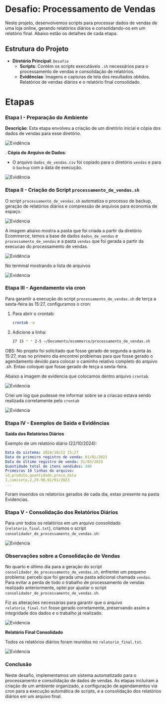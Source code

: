 # Desafio: Processamento de Vendas

Neste projeto, desenvolvemos scripts para processar dados de vendas de uma loja online, gerando relatórios diários e consolidando-os em um relatório final. Abaixo estão os detalhes de cada etapa.

## Estrutura do Projeto

- **Diretório Principal**: `Desafio`
    - **Scripts**: Contém os scripts executáveis `.sh` necessários para o processamento de vendas e consolidação de relatórios.
    - **Evidências**: Imagens e capturas de tela dos resultados obtidos. Relatórios de vendas diários e o relatório final consolidado.

# Etapas

### Etapa I - Preparação do Ambiente

**Descrição**: Esta etapa envolveu a criação de um diretório inicial e cópia dos dados de vendas para esse diretório.

![Evidência](../evidencias/img/criacao_pastaecommerce.png)



. **Cópia do Arquivo de Dados**:
   - O arquivo `dados_de_vendas.csv` foi copiado para o diretório `vendas` e para o `backup` com a data de execução.

![Evidência](../evidencias/img/criacao_pastaVendas.png)

### Etapa II - Criação do Script `processamento_de_vendas.sh`

O script `processamento_de_vendas.sh` automatiza o processo de backup, geração de relatórios diários e compressão de arquivos para economia de espaço.

![Evidencia](../evidencias/img/codigo_processamento.png)

A imagem abaixo mostra a pasta que foi criada a partir da diretório Ecommerce, temos a base de dados `dados_de_vendas` e `processamento_de_vendas` e a pasta `vendas` que foi gerada a partir da execucao do processamento de vendas.

![Evidência](../evidencias/img/print.png)

No terminal mostrando a lista de arquivos

![Evidencia](../evidencias/img/print1.png)

### Etapa III - Agendamento via cron

Para garantir a execução do script `processamento_de_vendas.sh` de terça a sexta-feira às 15:27, configuramos o cron:

1. Para abrir o crontab:
    ```bash
    crontab -e
    ```

2. Adicione a linha:
    ```bash
    27 15 * * 2-5 ~/Documents/ecommerce/processamento_de_vendas.sh
    ```

OBS: No projeto foi solicitado que fosse gerado de segunda a quinta às 15:27, mas no primeiro dia encontrei problemas para que fosse gerado o agendamento devido para colocar o caminho relativo completo do arquivo .sh. Entao coloquei que fosse gerado de terça a sexta-feira.

Abaixo a imagem de evidencia que colocamos dentro arquivo `crontab`.

![Evidencia](../evidencias/img/crontab.png)

Criei um log que pudesse me informar sobre se a criacao estava sendo realizada corretamente pelo `crontab`

![Evidencia](../evidencias/img/log.png)


### Etapa IV - Exemplos de Saída e Evidências

**Saída dos Relatórios Diários**

Exemplo de um relatório diário (22/10/2024):

```yaml
Data do sistema: 2024/10/22 15:27
Data do primeiro registro de venda: 01/01/2023
Data do último registro de venda: 31/03/2023
Quantidade total de itens vendidos: 200
Primeiras 10 linhas do arquivo:
id,produto,quantidade,preco,data
1,camiseta,2,29.90,01/01/2023
...
```

Foram inseridos os relatorios gerados de cada dia, estao presente na pasta Evidencias.

### Etapa V - Consolidação dos Relatórios Diários

Para unir todos os relatórios em um arquivo consolidado (`relatorio_final.txt`), criamos o script `consolidador_de_processamento_de_vendas.sh`:

![Evidencia](../evidencias/img/codigo_processamento.png)

### Observações sobre a Consolidação de Vendas

No quarto e último dia para a geração do script `consolidador_de_processamento_de_vendas.sh`, enfrentei um pequeno problema: percebi que foi gerada uma pasta adicional chamada `vendas`. Para evitar a perda de todo o trabalho de processamento de vendas realizado anteriormente, optei por ajustar o script `consolidador_de_processamento_de_vendas.sh`. 

Fiz as alterações necessárias para garantir que o arquivo `relatorio_final.txt` fosse gerado corretamente, preservando assim a integridade dos dados e o trabalho já realizado.

![Evidencia](../evidencias/img/arquivo_consolidador.png)

**Relatório Final Consolidado**

Todos os relatórios diários foram reunidos no `relatorio_final.txt`.

![Evidencia](../evidencias/img/relatorio_final.png)

### Conclusão

Neste desafio, implementamos um sistema automatizado para o processamento e consolidação de dados de vendas. As etapas incluíram a criação de um ambiente organizado, a configuração de agendamentos via cron para a execução automática de scripts, e a consolidação dos relatórios diários em um arquivo final.
